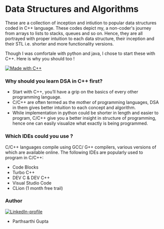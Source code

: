 # Data Structures and Algorithms
These are a collection of inception and intiution to popular data structures coded in C++ language. These codes depict my, a  non-coder's journey from arrays to lists to stacks, queues and so on. Hence, they are all portrayed with proper intuition to each data structure, their inception and their STL i.e. shorter and more functionality versions.

Though I was comfortale with python and java, I chose to start these with C++. Here is why you should too !

[![Made with C++](https://img.shields.io/badge/Made%20with%20-C%2B%2B%20-blue?style=for-the-badge&logo=C%2B%2B)](https://www.python.org/)

### Why should you learn DSA in C++ first?
- Start with C++, you’ll have a grip on the basics of every other programming language.
- C/C++ are often termed as the mother of programming languages, DSA in them gives better intuition to each concept and algorithm.
- While implementation in python could be shorter in length and easier to program, C/C++ give you a better insight in structure of programming, hence one can easily visualize what exactly is being programmed.

### Which IDEs could you use ?
C/C++ languages compile using GCC/ G++ compilers, various versions of which are available online. The following IDEs are popularly used to program in C/C++:
- Code Blocks
- Turbo C++
- DEV C & DEV C++
- Visual Studio Code
- CLion (1 month free trail)

### Author
 [![LinkedIn-profile](https://img.shields.io/badge/LinkedIn-Parthsarthi-blue.svg)](https://www.linkedin.com/in/parthsarthi-gupta-265b9816a)

- Parthsarthi Gupta
